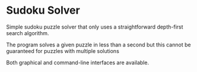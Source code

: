 # Sudoku Solver
 Simple sudoku puzzle solver that only uses a straightforward depth-first search algorithm.
 
 The program solves a given puzzle in less than a second but this cannot be guaranteed for puzzles with multiple solutions
 
 Both graphical and command-line interfaces are available.
